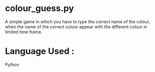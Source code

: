 # colour_guess.py
A simple game in which you have to type the correct name of the colour, when the name of the correct colour appear with the different colour in limited time frame.
# Language Used :
Python
